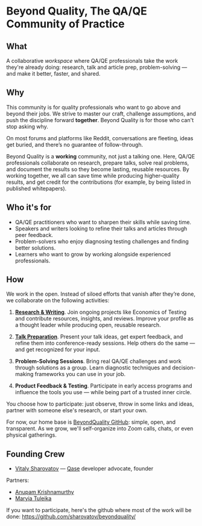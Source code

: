 # Beyond Quality, The QA/QE Community of Practice

## What

A collaborative _workspace_ where QA/QE professionals take the work they're already doing: research, talk and article prep, problem-solving — and make it better, faster, and shared.

## Why

This community is for quality professionals who want to go above and beyond their jobs. We strive to master our craft, challenge assumptions, and push the discipline forward **together**. Beyond Quality is for those who can't stop asking why.

On most forums and platforms like Reddit, conversations are fleeting, ideas get buried, and there’s no guarantee of follow-through.

Beyond Quality is a **working** community, not just a talking one. Here, QA/QE professionals collaborate on research, prepare talks, solve real problems, and document the results so they become lasting, reusable resources. By working together, we all can save time while producing higher-quality results, and get credit for the contributions (for example, by being listed in published whitepapers).

## Who it's for

- QA/QE practitioners who want to sharpen their skills while saving time.
- Speakers and writers looking to refine their talks and articles through peer feedback.
- Problem-solvers who enjoy diagnosing testing challenges and finding better solutions.
- Learners who want to grow by working alongside experienced professionals.

## How

We work in the open. Instead of siloed efforts that vanish after they’re done, we collaborate on the following activities:

1. **[Research & Writing](research.md)**. Join ongoing projects like Economics of Testing and contribute resources, insights, and reviews. Improve your profile as a thought leader while producing open, reusable research.
	
2. **[Talk Preparation](talk.md)**. Present your talk ideas, get expert feedback, and refine them into conference-ready sessions. Help others do the same — and get recognized for your input.

3. **Problem-Solving Sessions**. Bring real QA/QE challenges and work through solutions as a group. Learn diagnostic techniques and decision-making frameworks you can use in your job.

4. **Product Feedback & Testing**. Participate in early access programs and influence the tools you use — while being part of a trusted inner circle.

You choose how to participate: just observe, throw in some links and ideas, partner with someone else's research, or start your own.

For now, our home base is [BeyondQuality GitHub](https://github.com/sharovatov/beyondquality/): simple, open, and transparent. As we grow, we'll self-organize into Zoom calls, chats, or even physical gatherings.

## Founding Crew

- [Vitaly Sharovatov](https://www.linkedin.com/in/vsharovatov/) — [Qase](https://qase.io) developer advocate, founder

Partners:
- [Anupam Krishnamurthy](https://www.linkedin.com/in/anupam-krishnamurthy/)
- [Maryia Tuleika](https://www.linkedin.com/in/maryia-tuleika/)


If you want to participate, here's the github where most of the work will be done: https://github.com/sharovatov/beyondquality/
